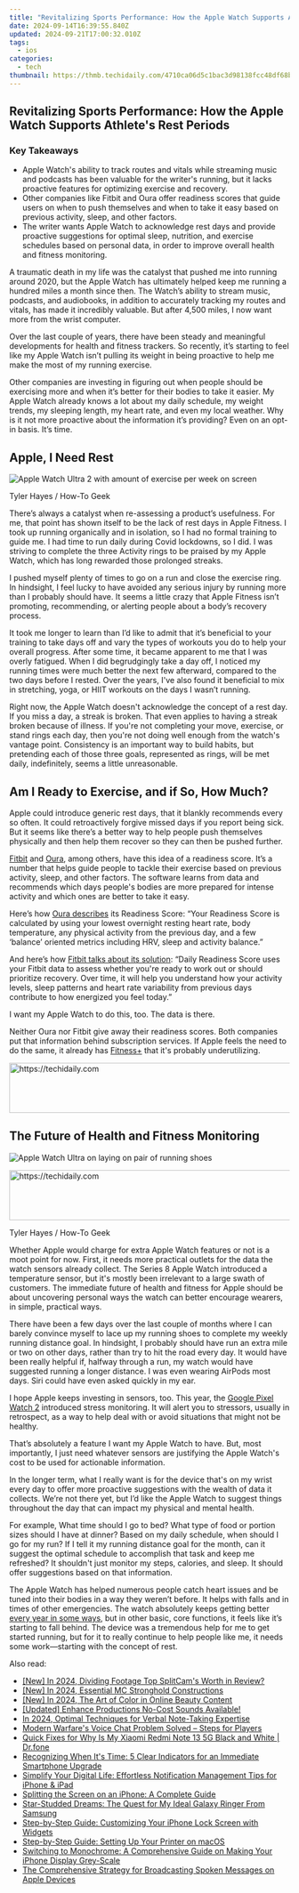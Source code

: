 ```yaml
---
title: "Revitalizing Sports Performance: How the Apple Watch Supports Athlete's Rest Periods"
date: 2024-09-14T16:39:55.840Z
updated: 2024-09-21T17:00:32.010Z
tags:
  - ios
categories:
  - tech
thumbnail: https://thmb.techidaily.com/4710ca06d5c1bac3d98138fcc48df68b8cda1336ed8306337cb08733704da4ca.jpg
---
```


## Revitalizing Sports Performance: How the Apple Watch Supports Athlete's Rest Periods

### Key Takeaways

* Apple Watch's ability to track routes and vitals while streaming music and podcasts has been valuable for the writer's running, but it lacks proactive features for optimizing exercise and recovery.
* Other companies like Fitbit and Oura offer readiness scores that guide users on when to push themselves and when to take it easy based on previous activity, sleep, and other factors.
* The writer wants Apple Watch to acknowledge rest days and provide proactive suggestions for optimal sleep, nutrition, and exercise schedules based on personal data, in order to improve overall health and fitness monitoring.

 A traumatic death in my life was the catalyst that pushed me into running around 2020, but the Apple Watch has ultimately helped keep me running a hundred miles a month since then. The Watch’s ability to stream music, podcasts, and audiobooks, in addition to accurately tracking my routes and vitals, has made it incredibly valuable. But after 4,500 miles, I now want more from the wrist computer.

 Over the last couple of years, there have been steady and meaningful developments for health and fitness trackers. So recently, it’s starting to feel like my Apple Watch isn’t pulling its weight in being proactive to help me make the most of my running exercise.

 Other companies are investing in figuring out when people should be exercising more and when it’s better for their bodies to take it easier. My Apple Watch already knows a lot about my daily schedule, my weight trends, my sleeping length, my heart rate, and even my local weather. Why is it not more proactive about the information it’s providing? Even on an opt-in basis. It’s time.

##  Apple, I Need Rest

![Apple Watch Ultra 2 with amount of exercise per week on screen](https://static1.howtogeekimages.com/wordpress/wp-content/uploads/wm/2023/10/apple-watch-ultra-2-with-amount-of-exercise-per-week-on-screen-2.JPG) 

Tyler Hayes / How-To Geek

 There’s always a catalyst when re-assessing a product’s usefulness. For me, that point has shown itself to be the lack of rest days in Apple Fitness. I took up running organically and in isolation, so I had no formal training to guide me. I had time to run daily during Covid lockdowns, so I did. I was striving to complete the three Activity rings to be praised by my Apple Watch, which has long rewarded those prolonged streaks.

 I pushed myself plenty of times to go on a run and close the exercise ring. In hindsight, I feel lucky to have avoided any serious injury by running more than I probably should have. It seems a little crazy that Apple Fitness isn’t promoting, recommending, or alerting people about a body’s recovery process.

 It took me longer to learn than I’d like to admit that it’s beneficial to your training to take days off and vary the types of workouts you do to help your overall progress. After some time, it became apparent to me that I was overly fatigued. When I did begrudgingly take a day off, I noticed my running times were much better the next few afterward, compared to the two days before I rested. Over the years, I've also found it beneficial to mix in stretching, yoga, or HIIT workouts on the days I wasn’t running.

 Right now, the Apple Watch doesn't acknowledge the concept of a rest day. If you miss a day, a streak is broken. That even applies to having a streak broken because of illness. If you're not completing your move, exercise, or stand rings each day, then you're not doing well enough from the watch's vantage point. Consistency is an important way to build habits, but pretending each of those three goals, represented as rings, will be met daily, indefinitely, seems a little unreasonable.

##  Am I Ready to Exercise, and if So, How Much?

 Apple could introduce generic rest days, that it blankly recommends every so often. It could retroactively forgive missed days if you report being sick. But it seems like there’s a better way to help people push themselves physically and then help them recover so they can then be pushed further.

[Fitbit](https://hardware-updates.techidaily.com/how-to-update-your-steelseries-drivers-on-windows-devices/) and [Oura](https://blog-min.techidaily.com/how-to-rescue-lost-videos-from-f5-5g-by-fonelab-android-recover-video/), among others, have this idea of a readiness score. It’s a number that helps guide people to tackle their exercise based on previous activity, sleep, and other factors. The software learns from data and recommends which days people's bodies are more prepared for intense activity and which ones are better to take it easy.

 Here’s how [Oura describes](https://support.ouraring.com/hc/en-us/articles/360025589793-Readiness-Score) its Readiness Score: “Your Readiness Score is calculated by using your lowest overnight resting heart rate, body temperature, any physical activity from the previous day, and a few ‘balance’ oriented metrics including HRV, sleep and activity balance.”

 And here’s how [Fitbit talks about its solution](https://www.fitbit.com/global/us/technology/daily-readiness-score): “Daily Readiness Score uses your Fitbit data to assess whether you're ready to work out or should prioritize recovery. Over time, it will help you understand how your activity levels, sleep patterns and heart rate variability from previous days contribute to how energized you feel today.”

 I want my Apple Watch to do this, too. The data is there.

 Neither Oura nor Fitbit give away their readiness scores. Both companies put that information behind subscription services. If Apple feels the need to do the same, it already has [Fitness+](https://hardware-updates.techidaily.com/improve-performance-update-your-epson-wf-7720-windows-printer-drivers-here/) that it's probably underutilizing.

<!-- affiliate ads begin -->
<a href="https://appsumo.8odi.net/c/5597632/2151894/7443" target="_top" id="2151894">
  <img src="//a.impactradius-go.com/display-ad/7443-2151894" border="0" alt="https://techidaily.com" width="728" height="90"/>
</a>
<img height="0" width="0" src="https://appsumo.8odi.net/i/5597632/2151894/7443" style="position:absolute;visibility:hidden;" border="0" />
<!-- affiliate ads end -->

##  The Future of Health and Fitness Monitoring

![Apple Watch Ultra on laying on pair of running shoes](https://static1.howtogeekimages.com/wordpress/wp-content/uploads/wm/2023/10/apple-watch-ultra-on-laying-on-pair-of-running-shoes-2.jpg) 

<!-- affiliate ads begin -->
<a href="https://appsumo.8odi.net/c/5597632/2123736/7443" target="_top" id="2123736">
  <img src="//a.impactradius-go.com/display-ad/7443-2123736" border="0" alt="https://techidaily.com" width="728" height="90"/>
</a>
<img height="0" width="0" src="https://appsumo.8odi.net/i/5597632/2123736/7443" style="position:absolute;visibility:hidden;" border="0" />
<!-- affiliate ads end -->

Tyler Hayes / How-To Geek

 Whether Apple would charge for extra Apple Watch features or not is a moot point for now. First, it needs more practical outlets for the data the watch sensors already collect. The Series 8 Apple Watch introduced a temperature sensor, but it's mostly been irrelevant to a large swath of customers. The immediate future of health and fitness for Apple should be about uncovering personal ways the watch can better encourage wearers, in simple, practical ways.

 There have been a few days over the last couple of months where I can barely convince myself to lace up my running shoes to complete my weekly running distance goal. In hindsight, I probably should have run an extra mile or two on other days, rather than try to hit the road every day. It would have been really helpful if, halfway through a run, my watch would have suggested running a longer distance. I was even wearing AirPods most days. Siri could have even asked quickly in my ear.

 I hope Apple keeps investing in sensors, too. This year, the [Google Pixel Watch 2](https://unlock-android.techidaily.com/lock-your-xiaomi-redmi-note-12t-pro-phone-in-style-the-top-5-gesture-lock-screen-apps-by-drfone-android/) introduced stress monitoring. It will alert you to stressors, usually in retrospect, as a way to help deal with or avoid situations that might not be healthy.

 That’s absolutely a feature I want my Apple Watch to have. But, most importantly, I just need whatever sensors are justifying the Apple Watch's cost to be used for actionable information.

 In the longer term, what I really want is for the device that's on my wrist every day to offer more proactive suggestions with the wealth of data it collects. We’re not there yet, but I’d like the Apple Watch to suggest things throughout the day that can impact my physical and mental health.

 For example, What time should I go to bed? What type of food or portion sizes should I have at dinner? Based on my daily schedule, when should I go for my run? If I tell it my running distance goal for the month, can it suggest the optimal schedule to accomplish that task and keep me refreshed? It shouldn't just monitor my steps, calories, and sleep. It should offer suggestions based on that information.

 The Apple Watch has helped numerous people catch heart issues and be tuned into their bodies in a way they weren’t before. It helps with falls and in times of other emergencies. The watch absolutely keeps getting better [every year in some ways](https://www.macrumors.com/2023/11/01/2024-apple-watch-blood-pressure-sleep-apnea/), but in other basic, core functions, it feels like it’s starting to fall behind. The device was a tremendous help for me to get started running, but for it to really continue to help people like me, it needs some work—starting with the concept of rest.

<ins class="adsbygoogle"
     style="display:block"
     data-ad-format="autorelaxed"
     data-ad-client="ca-pub-7571918770474297"
     data-ad-slot="1223367746"></ins>

<ins class="adsbygoogle"
     style="display:block"
     data-ad-client="ca-pub-7571918770474297"
     data-ad-slot="8358498916"
     data-ad-format="auto"
     data-full-width-responsive="true"></ins>

<span class="atpl-alsoreadstyle">Also read:</span>
<div><ul>
<li><a href="https://screen-capture.techidaily.com/new-in-2024-dividing-footage-top-splitcams-worth-in-review/"><u>[New] In 2024, Dividing Footage Top SplitCam's Worth in Review?</u></a></li>
<li><a href="https://screen-capture.techidaily.com/new-in-2024-essential-mc-stronghold-constructions/"><u>[New] In 2024, Essential MC Stronghold Constructions</u></a></li>
<li><a href="https://youtube-tips.techidaily.com/n-2024-the-art-of-color-in-online-beauty-content/"><u>[New] In 2024, The Art of Color in Online Beauty Content</u></a></li>
<li><a href="https://eaxpv-info.techidaily.com/updated-enhance-productions-no-cost-sounds-available/"><u>[Updated] Enhance Productions No-Cost Sounds Available!</u></a></li>
<li><a href="https://extra-skills.techidaily.com/in-2024-optimal-techniques-for-verbal-note-taking-expertise/"><u>In 2024, Optimal Techniques for Verbal Note-Taking Expertise</u></a></li>
<li><a href="https://sound-issues.techidaily.com/modern-warfares-voice-chat-problem-solved-steps-for-players/"><u>Modern Warfare's Voice Chat Problem Solved – Steps for Players</u></a></li>
<li><a href="https://howto.techidaily.com/quick-fixes-for-why-is-my-xiaomi-redmi-note-13-5g-black-and-white-drfone-by-drfone-fix-android-problems-fix-android-problems/"><u>Quick Fixes for Why Is My Xiaomi Redmi Note 13 5G Black and White | Dr.fone</u></a></li>
<li><a href="https://os-tips.techidaily.com/recognizing-when-its-time-5-clear-indicators-for-an-immediate-smartphone-upgrade/"><u>Recognizing When It's Time: 5 Clear Indicators for an Immediate Smartphone Upgrade</u></a></li>
<li><a href="https://os-tips.techidaily.com/simplify-your-digital-life-effortless-notification-management-tips-for-iphone-and-ipad/"><u>Simplify Your Digital Life: Effortless Notification Management Tips for iPhone & iPad</u></a></li>
<li><a href="https://os-tips.techidaily.com/splitting-the-screen-on-an-iphone-a-complete-guide/"><u>Splitting the Screen on an iPhone: A Complete Guide</u></a></li>
<li><a href="https://os-tips.techidaily.com/star-studded-dreams-the-quest-for-my-ideal-galaxy-ringer-from-samsung/"><u>Star-Studded Dreams: The Quest for My Ideal Galaxy Ringer From Samsung</u></a></li>
<li><a href="https://os-tips.techidaily.com/step-by-step-guide-customizing-your-iphone-lock-screen-with-widgets/"><u>Step-by-Step Guide: Customizing Your iPhone Lock Screen with Widgets</u></a></li>
<li><a href="https://os-tips.techidaily.com/step-by-step-guide-setting-up-your-printer-on-macos/"><u>Step-by-Step Guide: Setting Up Your Printer on macOS</u></a></li>
<li><a href="https://os-tips.techidaily.com/switching-to-monochrome-a-comprehensive-guide-on-making-your-iphone-display-grey-scale/"><u>Switching to Monochrome: A Comprehensive Guide on Making Your iPhone Display Grey-Scale</u></a></li>
<li><a href="https://techno-recovery.techidaily.com/1722865256300-the-comprehensive-strategy-for-broadcasting-spoken-messages-on-apple-devices/"><u>The Comprehensive Strategy for Broadcasting Spoken Messages on Apple Devices</u></a></li>
</ul></div>

